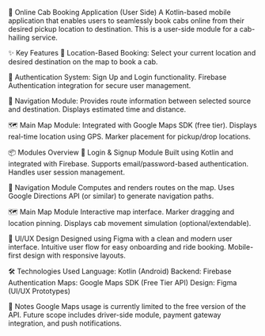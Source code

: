 🚖 Online Cab Booking Application (User Side)
A Kotlin-based mobile application that enables users to seamlessly book cabs online from their desired pickup location to destination. This is a user-side module for a cab-hailing service.

✨ Key Features
📍 Location-Based Booking: Select your current location and desired destination on the map to book a cab.

🔐 Authentication System:
Sign Up and Login functionality.
Firebase Authentication integration for secure user management.

🧭 Navigation Module:
Provides route information between selected source and destination.
Displays estimated time and distance.

🗺️ Main Map Module:
Integrated with Google Maps SDK (free tier).
Displays real-time location using GPS.
Marker placement for pickup/drop locations.

📦 Modules Overview
👤 Login & Signup Module
Built using Kotlin and integrated with Firebase.
Supports email/password-based authentication.
Handles user session management.

🧭 Navigation Module
Computes and renders routes on the map.
Uses Google Directions API (or similar) to generate navigation paths.

🗺️ Main Map Module
Interactive map interface.
Marker dragging and location pinning.
Displays cab movement simulation (optional/extendable).

🎨 UI/UX Design
Designed using Figma with a clean and modern user interface.
Intuitive user flow for easy onboarding and ride booking.
Mobile-first design with responsive layouts.

🛠️ Technologies Used
Language: Kotlin (Android)
Backend: Firebase Authentication
Maps: Google Maps SDK (Free Tier API)
Design: Figma (UI/UX Prototypes)

📌 Notes
Google Maps usage is currently limited to the free version of the API.
Future scope includes driver-side module, payment gateway integration, and push notifications.
